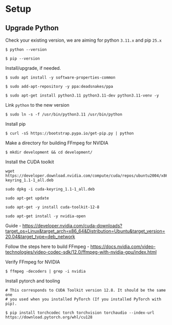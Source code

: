 # Setup

## Upgrade Python

Check your existing version, we are aiming for python `3.11.x` and pip `25.x`

```
$ python --version

$ pip --version
```

Install/upgrade, if needed.
```
$ sudo apt install -y software-properties-common

$ sudo add-apt-repository -y ppa:deadsnakes/ppa

$ sudo apt-get install python3.11 python3.11-dev python3.11-venv -y
```

Link `python` to the new version
```
$ sudo ln -s -f /usr/bin/python3.11 /usr/bin/python
```

Install pip
```
$ curl -sS https://bootstrap.pypa.io/get-pip.py | python
```

Make a directory for building FFmpeg for NVIDIA
```
$ mkdir development && cd development/
```

Install the CUDA toolkit
```
wget https://developer.download.nvidia.com/compute/cuda/repos/ubuntu2004/x86_64/cuda-keyring_1.1-1_all.deb

sudo dpkg -i cuda-keyring_1.1-1_all.deb

sudo apt-get update

sudo apt-get -y install cuda-toolkit-12-8

sudo apt-get install -y nvidia-open
```
Guide - https://developer.nvidia.com/cuda-downloads?target_os=Linux&target_arch=x86_64&Distribution=Ubuntu&target_version=20.04&target_type=deb_network

Follow the steps here to build FFmpeg - https://docs.nvidia.com/video-technologies/video-codec-sdk/12.0/ffmpeg-with-nvidia-gpu/index.html

Verify FFmpeg for NVIDIA
```
$ ffmpeg -decoders | grep -i nvidia
```

Install pytorch and tooling
```
# This corresponds to CUDA Toolkit version 12.8. It should be the same one
# you used when you installed PyTorch (If you installed PyTorch with pip).

$ pip install torchcodec torch torchvision torchaudio --index-url https://download.pytorch.org/whl/cu128
```
